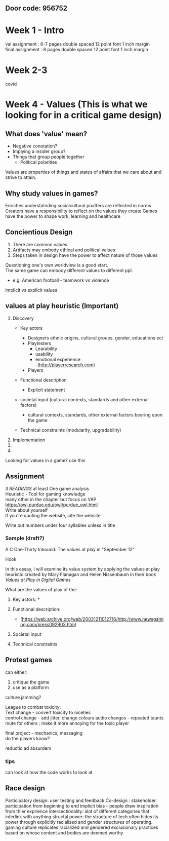 ## Door code: 956752  
  


#
# Week 1 - Intro
val assignment : 6-7 pages double spaced 12 point font 1 inch margin  
final assignment : 8 pages double spaced 12 point font 1 inch margin  

# Week 2-3 
covid

# Week 4 - Values (This is what we looking for in a critical game design)
## What does 'value' mean?
- Negative conotation?
- Implying a insider group?
- Things that group people together
    - Political polarities  

Values are properties of things and states of affairs that we care about and strive to attain.  

## Why study values in games?
Enriches understatnding socialcultural poatters are reflected in norms
Creators have a responsibility to reflect on the values they create
Games have the power to shape work, learning and healthcare

## Concientious Design
1. There are common values
2. Artifacts may embody ethical and political values
3. Steps taken in design have the power to affect nature of those values

Questioning one's own worldview is a good start.  
The same game can embody different values to different ppl.  
- e.g. American football - teamwork vs violence  

Implicit vs explicit values

## values at play heuristic (Important)
1. Discovery 
    - Key actors
        - Designers ethnic origins, cultural groups, gender, educations ect
        - Playtesters
            - Learability
            - usability
            - emotional experience  
            -(http://playerresearch.com)
        - Players

    - Functional description
        - Explicit statement
    - societal input (cultural contexts, standards and other external factors)
        - cultural contexts, standards, other external factors bearing upon the game
    - Technical constraints (modularity, upgradability)
2. Implementation
3. 
4. 
Looking for values in a game? use this

## Assignment
3 _READINGS_ at least
One game analysis  
Heuristic - Tool for gaming knowledge  
many other in the chapter but focus on VAP    
https://owl.purdue.edu/owl/purdue_owl.html  
Write about yourself  
If you're quoting the website, cite the website

Write out numbers under four syllables unless in title

### Sample (draft?)
A C One-Thirty Inbound: The values at play in "September 12"

Hook

In this essay, I will examine its value system by applying the values at play heuristic created by Mary Flanagan and Helen Nissenbaum in their book _Values at Play in Digital Games_  

What are the values of play of the:
1. Key actors:
    * 
2. Functional description:
    * (https://web.archive.org/web/20031211012716/http://www.newsgaming.com/press092903.htm)

3. Societal input
4. Technical constraints

## Protest games 
can either:
1. critique the game
2. use as a platform

culture jamming?

League to combat toxicity:  
Text change - convert toxicity to niceties  
control change - add jitter, change colours
audio changes - repeated taunts mute for others ; make it more annoying for the toxic player  
  

final project - mechanics, messaging  
do the players know?

reductio ad absurdem



### tips

can look at how the code works to look at 

## Race design

Participatory design: user testing and feedback
Co-design : stakeholder participation from beginning to end
implicit bias - people draw inspiration from thier exprience
intersectionality: alot of different categories that interlink with anything
structal power: the structure of tech often hides its power through explicitly racialized and gender structures of operating.
gaming culture replicates racialized and gendered exclusionary practices based on whose content and bodies are deemed worthy

